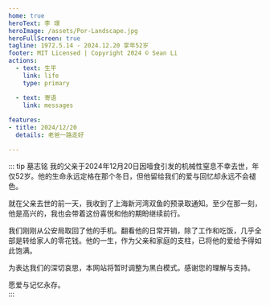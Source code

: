 ```yaml
---
home: true
heroText: 李 璟
heroImage: /assets/Por-Landscape.jpg
heroFullScreen: true
tagline: 1972.5.14 - 2024.12.20 享年52岁
footer: MIT Licensed | Copyright 2024 © Sean Li
actions:
  - text: 生平
    link: life
    type: primary

  - text: 寄语
    link: messages
  
features:
- title: 2024/12/20
  details: 老爸一路走好

---
```


::: tip 墓志铭
我的父亲于2024年12月20日因噎食引发的机械性窒息不幸去世，年仅52岁。他的生命永远定格在那个冬日，但他留给我们的爱与回忆却永远不会褪色。 

就在父亲去世的前一天，我收到了上海新河湾双鱼的预录取通知。至少在那一刻，他是高兴的，我也会带着这份喜悦和他的期盼继续前行。  

我们刚刚从公安局取回了他的手机。翻看他的日常开销，除了工作和吃饭，几乎全部是转给家人的零花钱。他的一生，作为父亲和家庭的支柱，已将他的爱给予得如此饱满。  

为表达我们的深切哀思，本网站将暂时调整为黑白模式。感谢您的理解与支持。  

愿爱与记忆永存。  
:::